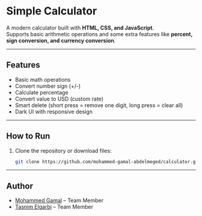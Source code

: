 # Simple Calculator

A modern calculator built with **HTML, CSS, and JavaScript**.  
Supports basic arithmetic operations and some extra features like **percent, sign conversion, and currency conversion**.  

---

## Features
- Basic math operations  
- Convert number sign (+/-)  
- Calculate percentage  
- Convert value to USD (custom rate)  
- Smart delete (short press = remove one digit, long press = clear all)  
- Dark UI with responsive design  

---

## How to Run
1. Clone the repository or download files:
   ```bash
   git clone https://github.com/mohammed-gamal-abdelmeged/calculator.git

---

## Author

- [Mohammed Gamal](https://github.com/mohammed-gamal-abdelmeged) – Team Member
- [Tasnim Elgarbi](https://github.com/tasnimelgarbi) – Team Member 
 
